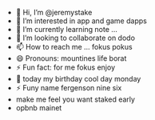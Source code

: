 - 👋 Hi, I’m @jeremystake
- 👀 I’m interested in app and game dapps
- 🌱 I’m currently learning note ...
- 💞️ I’m looking to collaborate on dodo
- 📫 How to reach me ... fokus pokus
- 😄 Pronouns: mountines life borat
- ⚡ Fun fact: for me fokus enjoy
- 👀 today my birthday cool day monday
- ⚡ Funy name fergenson nine six
-  make me feel you want staked early
- opbnb mainet
